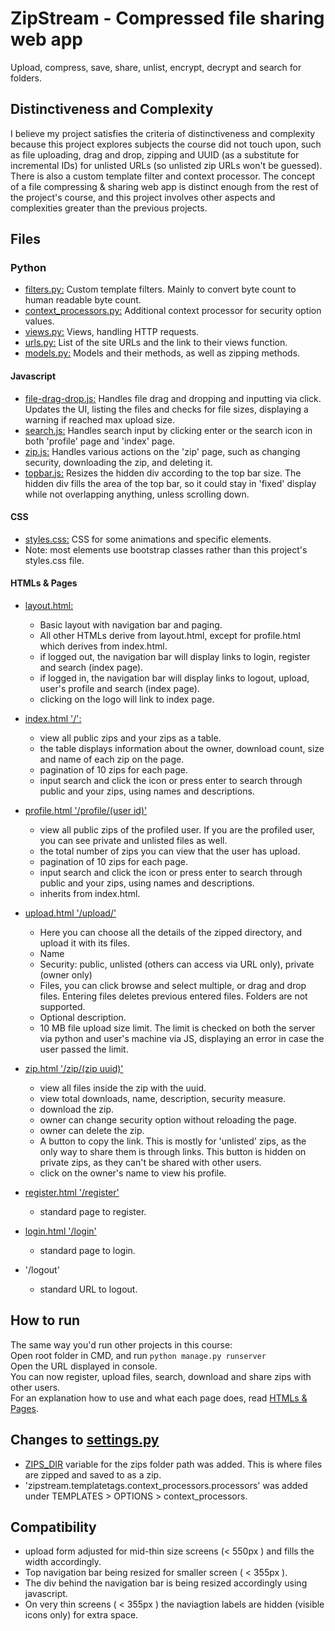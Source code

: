 # ZipStream - Compressed file sharing web app
Upload, compress, save, share, unlist, encrypt, decrypt and search for folders.

## Distinctiveness and Complexity
I believe my project satisfies the criteria of distinctiveness and complexity because this project explores subjects the course did not touch upon, such as file uploading, drag and drop, zipping and UUID (as a substitute for incremental IDs) for unlisted URLs (so unlisted zip URLs won't be guessed). There is also a custom template filter and context processor. The concept of a file compressing & sharing web app is distinct enough from the rest of the project's course, and this project involves other aspects and complexities greater than the previous projects. 

## Files

### Python
- [filters.py:](zipstream/templatetags/filters.py) Custom template filters. Mainly to convert byte count to human readable byte count.
- [context_processors.py:](zipstream/templatetags/context_processors.py) Additional context processor for security option values.
- [views.py:](zipstream/views.py) Views, handling HTTP requests.
- [urls.py:](zipstream/urls.py) List of the site URLs and the link to their views function.
- [models.py:](zipstream/models.py) Models and their methods, as well as zipping methods.

#### Javascript
- [file-drag-drop.js:](zipstream/static/zipstream/file-drag-drop.js) Handles file drag and dropping and inputting via click. Updates the UI, listing the files and checks for file sizes, displaying a warning if reached max upload size.
- [search.js:](zipstream/static/zipstream/search.js) Handles search input by clicking enter or the search icon in both 'profile' page and 'index' page.
- [zip.js:](zipstream/static/zipstream/zip.js) Handles various actions on the 'zip' page, such as changing security, downloading the zip, and deleting it.
- [topbar.js:](zipstream/static/zipstream/topbar.js) Resizes the hidden div according to the top bar size. The hidden div fills the area of the top bar, so it could stay in 'fixed' display while not overlapping anything, unless scrolling down.

#### CSS
- [styles.css:](zipstream/static/zipstream/styles.css) CSS for some animations and specific elements.
- Note: most elements use bootstrap classes rather than this project's styles.css file.

#### <a name="pages"></a>HTMLs & Pages
- [layout.html:](zipstream/templates/zipstream/layout.html) 
    - Basic layout with navigation bar and paging.
    - All other HTMLs derive from layout.html, except for profile.html which derives from index.html.
    - if logged out, the navigation bar will display links to login, register and search (index page).
    - if logged in, the navigation bar will display links to logout, upload, user's profile and search (index page).
    - clicking on the logo will link to index page.

- [index.html '/':](zipstream/templates/zipstream/index.html) 
    - view all public zips and your zips as a table.
    - the table displays information about the owner, download count, size and name of each zip on the page.
    - pagination of 10 zips for each page.
    - input search and click the icon or press enter to search through public and your zips, using names and descriptions.

- [profile.html '/profile/(user id)'](zipstream/templates/zipstream/profile.html) 
    - view all public zips of the profiled user. If you are the profiled user, you can see private and unlisted files as well.
    - the total number of zips you can view that the user has upload. 
    - pagination of 10 zips for each page.
    - input search and click the icon or press enter to search through public and your zips, using names and descriptions.
    - inherits from index.html.

- [upload.html '/upload/'](zipstream/templates/zipstream/upload.html)
    - Here you can choose all the details of the zipped directory, and upload it with its files.
    - Name
    - Security: public, unlisted (others can access via URL only), private (owner only)
    - Files, you can click browse and select multiple, or drag and drop files. Entering files deletes previous entered files. Folders are not supported.
    - Optional description.
    - 10 MB file upload size limit.
    The limit is checked on both the server via python and user's machine via JS, displaying an error in case the user passed the limit. 

- [zip.html '/zip/(zip uuid)'](zipstream/templates/zipstream/upload.html)
    - view all files inside the zip with the uuid.
    - view total downloads, name, description, security measure.
    - download the zip.
    - owner can change security option without reloading the page.
    - owner can delete the zip.
    - A button to copy the link. This is mostly for 'unlisted' zips, as the only way to share them is through links. This button is hidden on private zips, as they can't be shared with other users.
    - click on the owner's name to view his profile.

- [register.html '/register'](zipstream/templates/zipstream/register.html)
    - standard page to register.

- [login.html '/login'](zipstream/templates/zipstream/login.html)
    - standard page to login.

- '/logout'
    - standard URL to logout.

## How to run
The same way you'd run other projects in this course:<br>
Open root folder in CMD, and run ```python manage.py runserver```<br>
Open the URL displayed in console.<br>
You can now register, upload files, search, download and share zips with other users.<br>
For an explanation how to use and what each page does, read [HTMLs & Pages](#pages).

## Changes to [settings.py](capstone/settings.py)
- [ZIPS_DIR](zips/) variable for the zips folder path was added. This is where files are zipped and saved to as a zip. 
- 'zipstream.templatetags.context_processors.processors' was added under TEMPLATES > OPTIONS > context_processors.
 
## Compatibility
- upload form adjusted for mid-thin size screens (< 550px ) and fills the width accordingly.
- Top navigation bar being resized for smaller screen ( < 355px ).
- The div behind the navigation bar is being resized accordingly using javascript.
- On very thin screens ( < 355px ) the naviagtion labels are hidden (visible icons only) for extra space.
